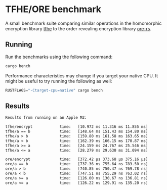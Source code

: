 # TFHE/ORE benchmark

A small benchmark suite comparing similar operations in the homomorphic encryption library [tfhe](https://crates.io/crates/tfhe) to the order revealing encryption library [ore-rs](https://crates.io/crates/ore-rs).

## Running

Run the benchmarks using the following command:

```rs
cargo bench
```

Performance characteristics may change if you target your native CPU.
It might be useful to try running the following as well:

```rs
RUSTFLAGS="-Ctarget-cpu=native" cargo bench
```

## Results

```txt
Results from running on an Apple M2:

tfhe/encrypt            time:   [10.972 ms 11.316 ms 11.855 ms]
tfhe/a == b             time:   [148.64 ms 151.43 ms 154.80 ms]
tfhe/a > b              time:   [159.80 ms 161.58 ms 163.65 ms]
tfhe/a < b              time:   [162.39 ms 166.15 ms 170.87 ms]
tfhe/a >= a             time:   [24.159 ms 24.767 ms 25.546 ms]
tfhe/a <= a             time:   [28.279 ms 29.630 ms 31.094 ms]

ore/encrypt             time:   [372.42 µs 373.68 µs 375.16 µs]
ore/a == b              time:   [737.36 ns 755.64 ns 783.50 ns]
ore/a > b               time:   [740.85 ns 750.47 ns 769.78 ns]
ore/a < b               time:   [747.51 ns 755.29 ns 763.02 ns]
ore/a >= a              time:   [126.00 ns 130.67 ns 136.81 ns]
ore/a <= a              time:   [126.22 ns 129.91 ns 135.20 ns]
```
